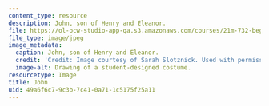 ```yaml
---
content_type: resource
description: John, son of Henry and Eleanor.
file: https://ol-ocw-studio-app-qa.s3.amazonaws.com/courses/21m-732-beginning-costume-design-and-construction-fall-2008/49a6f6c79c3b7c410a711c5175f25a11_john.jpg
file_type: image/jpeg
image_metadata:
  caption: John, son of Henry and Eleanor.
  credit: 'Credit: Image courtesy of Sarah Slotznick. Used with permission.'
  image-alt: Drawing of a student-designed costume.
resourcetype: Image
title: John
uid: 49a6f6c7-9c3b-7c41-0a71-1c5175f25a11
---
```

